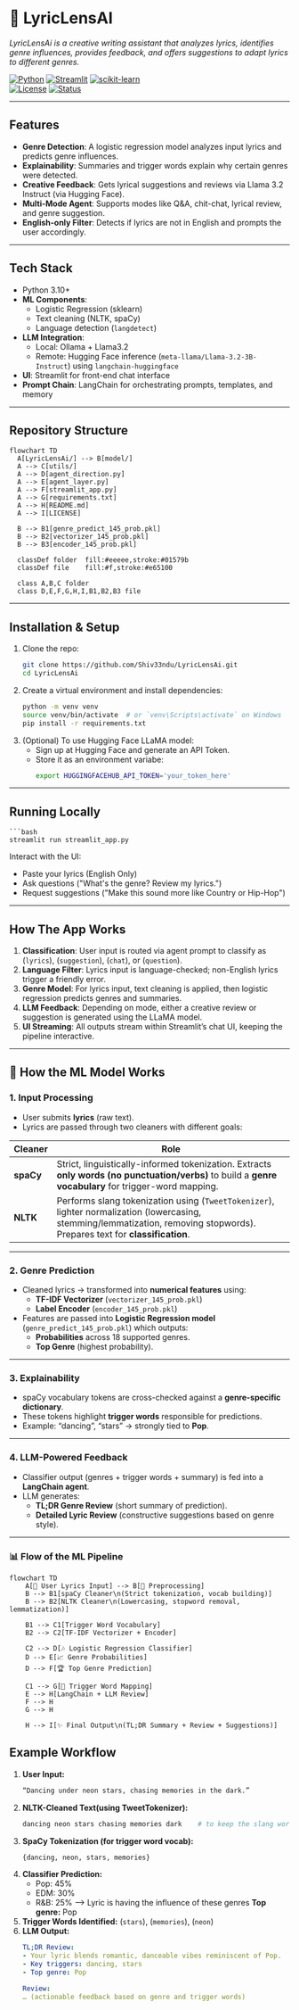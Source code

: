 # 🎵 LyricLensAI  
*LyricLensAi is a creative writing assistant that analyzes lyrics, identifies genre influences, provides feedback, and offers suggestions to adapt lyrics to different genres.*


[![Python](https://img.shields.io/badge/Python-3.10%2B-blue.svg)](https://www.python.org/) 
[![Streamlit](https://img.shields.io/badge/Frontend-Streamlit-FF4B4B.svg)](https://streamlit.io/) 
[![scikit-learn](https://img.shields.io/badge/ML-scikit--learn-F7931E.svg)](https://scikit-learn.org/stable/)  
[![License](https://img.shields.io/badge/License-MIT-green.svg)](LICENSE) 
[![Status](https://img.shields.io/badge/Project-Active-success.svg)]()  

---

##  Features

- **Genre Detection**: A logistic regression model analyzes input lyrics and predicts genre influences.
- **Explainability**: Summaries and trigger words explain why certain genres were detected.
- **Creative Feedback**: Gets lyrical suggestions and reviews via Llama 3.2 Instruct (via Hugging Face).
- **Multi-Mode Agent**: Supports modes like Q&A, chit-chat, lyrical review, and genre suggestion.
- **English-only Filter**: Detects if lyrics are not in English and prompts the user accordingly.

---

##  Tech Stack

- Python 3.10+  
- **ML Components**:
  - Logistic Regression (sklearn)
  - Text cleaning (NLTK, spaCy)
  - Language detection (`langdetect`)
- **LLM Integration**:
  - Local: Ollama + Llama3.2  
  - Remote: Hugging Face inference (`meta-llama/Llama-3.2-3B-Instruct`) using `langchain-huggingface`
- **UI**: Streamlit for front-end chat interface
- **Prompt Chain**: LangChain for orchestrating prompts, templates, and memory

---

##  Repository Structure
    
```mermaid
flowchart TD
  A[LyricLensAi/] --> B[model/]
  A --> C[utils/]
  A --> D[agent_direction.py]
  A --> E[agent_layer.py]
  A --> F[streamlit_app.py]
  A --> G[requirements.txt]
  A --> H[README.md]
  A --> I[LICENSE]

  B --> B1[genre_predict_145_prob.pkl]
  B --> B2[vectorizer_145_prob.pkl]
  B --> B3[encoder_145_prob.pkl]

  classDef folder  fill:#eeeee,stroke:#01579b
  classDef file    fill:#f,stroke:#e65100

  class A,B,C folder
  class D,E,F,G,H,I,B1,B2,B3 file
```
---

##  Installation & Setup

1. Clone the repo:
   ```bash
   git clone https://github.com/Shiv33ndu/LyricLensAi.git
   cd LyricLensAi

2. Create a virtual environment and install dependencies:
   ```bash
   python -m venv venv
   source venv/bin/activate  # or `venv\Scripts\activate` on Windows
   pip install -r requirements.txt

4. (Optional) To use Hugging Face LLaMA model:
   - Sign up at Hugging Face and generate an API Token.
   - Store it as an environment variabe:
     ```bash
     export HUGGINGFACEHUB_API_TOKEN='your_token_here'

---

## Running Locally
    ```bash
    streamlit run streamlit_app.py
  

Interact with the UI:
- Paste your lyrics (English Only)
- Ask questions ("What's the genre? Review my lyrics.")
- Request suggestions ("Make this sound more like Country or Hip-Hop")

---

## How The App Works

1. **Classification**: User input is routed via agent prompt to classify as (`lyrics`), (`suggestion`), (`chat`), or (`question`).
2. **Language Filter**: Lyrics input is language-checked; non-English lyrics trigger a friendly error.
3. **Genre Model**: For lyrics input, text cleaning is applied, then logistic regression predicts genres and summaries.
4. **LLM Feedback**: Depending on mode, either a creative review or suggestion is generated using the LLaMA model.
5. **UI Streaming**: All outputs stream within Streamlit’s chat UI, keeping the pipeline interactive.

---


## 🚀 How the ML Model Works

### 1. Input Processing
- User submits **lyrics** (raw text).
- Lyrics are passed through two cleaners with different goals:

| Cleaner   | Role                                                                                       |
|-----------|--------------------------------------------------------------------------------------------|
| **spaCy** | Strict, linguistically-informed tokenization. Extracts **only words (no punctuation/verbs)** to build a **genre vocabulary** for trigger-word mapping. |
| **NLTK**  | Performs slang tokenization using (`TweetTokenizer`), lighter normalization (lowercasing, stemming/lemmatization, removing stopwords). Prepares text for **classification**. |

---

### 2. Genre Prediction
- Cleaned lyrics → transformed into **numerical features** using:
  - **TF-IDF Vectorizer** (`vectorizer_145_prob.pkl`)
  - **Label Encoder** (`encoder_145_prob.pkl`)
- Features are passed into **Logistic Regression model** (`genre_predict_145_prob.pkl`) which outputs:
  - **Probabilities** across 18 supported genres.
  - **Top Genre** (highest probability).

---

### 3. Explainability
- spaCy vocabulary tokens are cross-checked against a **genre-specific dictionary**.  
- These tokens highlight **trigger words** responsible for predictions.  
- Example: “dancing”, “stars” → strongly tied to **Pop**.

---

### 4. LLM-Powered Feedback
- Classifier output (genres + trigger words + summary) is fed into a **LangChain agent**.
- LLM generates:
  - **TL;DR Genre Review** (short summary of prediction).
  - **Detailed Lyric Review** (constructive suggestions based on genre style).

---

### 📊 Flow of the ML Pipeline

```mermaid
flowchart TD
    A[🎤 User Lyrics Input] --> B[🧹 Preprocessing]
    B --> B1[spaCy Cleaner\n(Strict tokenization, vocab building)]
    B --> B2[NLTK Cleaner\n(Lowercasing, stopword removal, lemmatization)]

    B1 --> C1[Trigger Word Vocabulary]
    B2 --> C2[TF-IDF Vectorizer + Encoder]

    C2 --> D[🎶 Logistic Regression Classifier]
    D --> E[📈 Genre Probabilities]
    D --> F[🏆 Top Genre Prediction]

    C1 --> G[🔑 Trigger Word Mapping]
    E --> H[LangChain + LLM Review]
    F --> H
    G --> H

    H --> I[✨ Final Output\n(TL;DR Summary + Review + Suggestions)]
```

## Example Workflow

1. **User Input:**
     ```bash
     “Dancing under neon stars, chasing memories in the dark.”
2. **NLTK-Cleaned Text(using TweetTokenizer):**
     ```bash
     dancing neon stars chasing memories dark    # to keep the slang words in creative writing 
3. **SpaCy Tokenization (for trigger word vocab):**
     ```bash
     {dancing, neon, stars, memories}
4. **Classifier Prediction:**
     - Pop: 45%
     - EDM: 30%
     - R&B: 25%
       --> Lyric is having the influence of these genres
     **Top genre:** Pop
5. **Trigger Words Identified:** (`stars`), (`memories`), (`neon`)
6. **LLM Output:**
     ```yaml
     TL;DR Review:
    - Your lyric blends romantic, danceable vibes reminiscent of Pop.
    - Key triggers: dancing, stars
    - Top genre: Pop
    
    Review:
    … (actionable feedback based on genre and trigger words)
     ```
